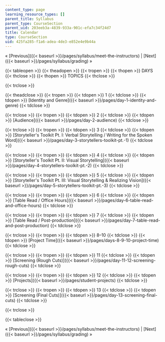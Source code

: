 ```yaml
---
content_type: page
learning_resource_types: []
parent_title: Syllabus
parent_type: CourseSection
parent_uid: 203eeb3a-4839-933a-901c-efa7c34f24d7
title: Calendar
type: CourseSection
uid: 425fa285-f1a6-adea-4de3-e852e4e9b44a
---
```


« [Previous]({{< baseurl >}}/pages/syllabus/meet-the-instructors) | [Next]({{< baseurl >}}/pages/syllabus/grading) »

{{< tableopen >}}
{{< theadopen >}}
{{< tropen >}}
{{< thopen >}}
DAYS
{{< thclose >}}
{{< thopen >}}
TOPICS
{{< thclose >}}

{{< trclose >}}

{{< theadclose >}}
{{< tropen >}}
{{< tdopen >}}
1
{{< tdclose >}}
{{< tdopen >}}
[Identity and Genre]({{< baseurl >}}/pages/day-1-identity-and-genre)
{{< tdclose >}}

{{< trclose >}}
{{< tropen >}}
{{< tdopen >}}
2
{{< tdclose >}}
{{< tdopen >}}
[Audience]({{< baseurl >}}/pages/day-2-audience)
{{< tdclose >}}

{{< trclose >}}
{{< tropen >}}
{{< tdopen >}}
3
{{< tdclose >}}
{{< tdopen >}}
[Storyteller's Toolkit Pt. I: Verbal Storytelling / Writing for the Spoken Word]({{< baseurl >}}/pages/day-3-storytellers-toolkit-pt.-1)
{{< tdclose >}}

{{< trclose >}}
{{< tropen >}}
{{< tdopen >}}
4
{{< tdclose >}}
{{< tdopen >}}
[Storyteller's Toolkit Pt. II: Visual Storytelling]({{< baseurl >}}/pages/day-4-storytellers-toolkit-pt.-2)
{{< tdclose >}}

{{< trclose >}}
{{< tropen >}}
{{< tdopen >}}
5
{{< tdclose >}}
{{< tdopen >}}
[Storyteller's Toolkit Pt. III: Visual Storytelling & Realizing Vision]({{< baseurl >}}/pages/day-5-storytellers-toolkit-pt.-3)
{{< tdclose >}}

{{< trclose >}}
{{< tropen >}}
{{< tdopen >}}
6
{{< tdclose >}}
{{< tdopen >}}
[Table Read / Office Hours]({{< baseurl >}}/pages/day-6-table-read-and-office-hours)
{{< tdclose >}}

{{< trclose >}}
{{< tropen >}}
{{< tdopen >}}
7
{{< tdclose >}}
{{< tdopen >}}
[Table Read / Post-production]({{< baseurl >}}/pages/day-7-table-read-and-post-production)
{{< tdclose >}}

{{< trclose >}}
{{< tropen >}}
{{< tdopen >}}
8–10
{{< tdclose >}}
{{< tdopen >}}
[Project Time]({{< baseurl >}}/pages/days-8-9-10-project-time)
{{< tdclose >}}

{{< trclose >}}
{{< tropen >}}
{{< tdopen >}}
11
{{< tdclose >}}
{{< tdopen >}}
[Screening (Rough Cuts)]({{< baseurl >}}/pages/day-11-12-screening-rough-cuts)
{{< tdclose >}}

{{< trclose >}}
{{< tropen >}}
{{< tdopen >}}
12
{{< tdclose >}}
{{< tdopen >}}
[Projects]({{< baseurl >}}/pages/student-projects)
{{< tdclose >}}

{{< trclose >}}
{{< tropen >}}
{{< tdopen >}}
13
{{< tdclose >}}
{{< tdopen >}}
[Screening (Final Cuts)]({{< baseurl >}}/pages/day-13-screening-final-cuts)
{{< tdclose >}}

{{< trclose >}}

{{< tableclose >}}

« [Previous]({{< baseurl >}}/pages/syllabus/meet-the-instructors) | [Next]({{< baseurl >}}/pages/syllabus/grading) »